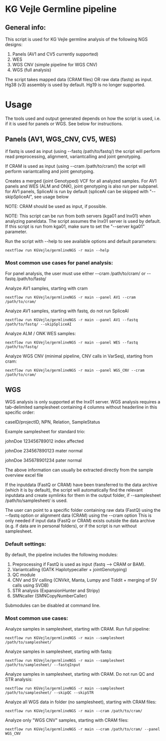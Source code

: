 # KG Vejle Germline pipeline

## General info:
This script is used for KG Vejle germline analysis of the following NGS designs:
1. Panels (AV1 and CV5 currently supported)
2. WES
3. WGS CNV (simple pipeline for WGS CNV)
4. WGS (full analysis)

The script takes mapped data (CRAM files) OR raw data (fastq) as input.
Hg38 (v3) assembly is used by default. Hg19 is no longer supported. 

# Usage

The tools used and output generated depends on how the script is used, i.e. if it is used for panels or WGS. See below for instructions.


## Panels (AV1, WGS_CNV, CV5, WES)

if fastq is used as input (using --fastq /path/to/fastq/) the script will perform read preprocessing, alignment, variantcalling and joint genotyping.

If CRAM is used as input (using --cram /path/to/cram/) the script will perform variantcalling and joint genotyping.

Creates a merged (joint Genotyped) VCF for all analyzed samples.
For AV1 panels and WES (ALM and ONK), joint genotyping is also run per subpanel.
for AV1 panels, SpliceAI is run by default (spliceAI can be skipped with "--skipSpliceAI", see usage below

NOTE: CRAM should be used as input, if possible.

NOTE: This script can be run from both servers (kga01 and lnx01) when analyzing paneldata. The script assumes the lnx01 server is used by default. If this script is run from kga01, make sure to set the "--server kga01" parameter.

Run the script with --help to see available options and default parameters:

    nextflow run KGVejle/germlineNGS -r main --help



### Most common use cases for panel analysis:

For panel analysis, the user must use either --cram /path/to/cram/ or --fastq /path/to/fastq/ 

Analyze AV1 samples, starting with cram
   
    nextflow run KGVejle/germlineNGS -r main --panel AV1 --cram /path/to/cram/

Analyze AV1 samples, starting with fastq, do not run SpliceAI
   
    nextflow run KGVejle/germlineNGS -r main --panel AV1 --fastq /path/to/fastq/ --skipSpliceAI

Analyze ALM / ONK WES samples:

    nextflow run KGVejle/germlineNGS -r main --panel WES --fastq /path/to/fastq/

Analyze WGS CNV (minimal pipeline, CNV calls in VarSeq), starting from cram:

    nextflow run KGVejle/germlineNGS -r main --panel WGS_CNV --cram /path/to/cram/

## WGS

WGS analysis is only supported at the lnx01 server. 
WGS analysis requires a tab-delimited samplesheet containing 4 columns without headerline in this specific order:

caseID/projectID, NPN, Relation, SampleStatus

Example samplesheet for standard trio:

johnDoe 123456789012    index   affected 

johnDoe 234567890123    mater   normal

johnDoe 345678901234    pater   normal

The above information can usually be extracted directly from the sample overview excel file

If the inputdata (FastQ or CRAM) have been transferred to the data archive (which it is by default), the script will automatically find the relevant inputdata and create symlinks for them in the output folder, if --samplesheet /path/to/samplesheet/ is used.

The user can point to a specific folder containing raw data (FastQ) using the --fastq option or alignment data (CRAM) using the --cram option
This is only needed if input data (FastQ or CRAM) exists outside the data archive (e.g. if data are in personal folders), or if the script is run without samplesheet.

### Default settings:

By default, the pipeline includes the following modules:

1. Preprocessing if FastQ is used as input (fastq --> CRAM or BAM).
2. Variantcalling (GATK Haplotypecaller + jointGenotyping)
3. QC module 
4. CNV and SV calling (CNVkit, Manta, Lumpy and Tiddit + merging of SV calls using SVDB)
5. STR analysis (ExpansionHunter and Stripy)
6. SMNcaller (SMNCopyNumberCaller)

Submodules can be disabled at command line.



### Most common use cases:

Analyze samples in samplesheet, starting with CRAM. Run full pipeline:
   
    nextflow run KGVejle/germlineNGS -r main --samplesheet /path/to/samplesheet/


Analyze samples in samplesheet, starting with fastq:
   
    nextflow run KGVejle/germlineNGS -r main --samplesheet /path/to/samplesheet/ --fastqInput 
    

Analyze samples in samplesheet, starting with CRAM. Do not run QC and STR analysis:
   
    nextflow run KGVejle/germlineNGS -r main --samplesheet /path/to/samplesheet/ --skipQC --skipSTR


Analyze all WGS data in folder (no samplesheet), starting with CRAM files:

    nextflow run KGVejle/germlineNGS -r main --cram /path/to/cram/ 



Analyze only "WGS CNV" samples, starting with CRAM files: 

    nextflow run KGVejle/germlineNGS -r main --cram /path/to/cram/ --panel WGS_CNV 











